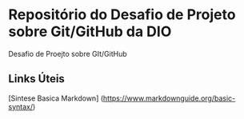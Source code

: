 # Repositório do Desafio de Projeto sobre Git/GitHub da DIO
Desafio de Proejto sobre GIt/GitHub

## Links Úteis
[Sintese Basica Markdown] (https://www.markdownguide.org/basic-syntax/)
